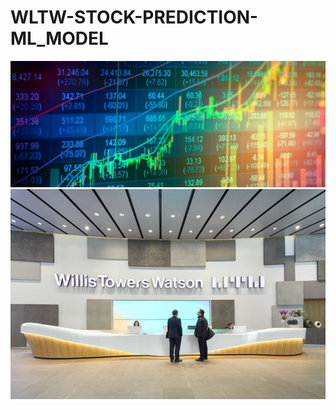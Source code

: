 # WLTW-STOCK-PREDICTION-ML_MODEL

![image](original.png)
![image2](willis-towers-watson-offices-london-1-700x467.jpg)
